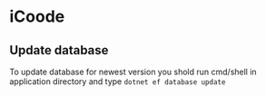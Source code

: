 # iCoode
 
## Update database
To update database for newest version you shold run cmd/shell in application directory and type ```dotnet ef database update```
